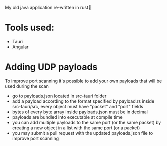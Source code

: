 My old java application re-written in rust🦀

# Tools used:
- Tauri
- Angular

# Adding UDP payloads
To improve port scanning it's possible to add your own payloads that will be used during the scan
- go to payloads.json located in src-tauri folder
- add a payload according to the format specified by payload.rs inside src-tauri/src, every object must have "packet" and "port" fields
- bytes of every byte array inside payloads.json must be in decimal
- payloads are bundled into executable at compile time
- you can add multiple payloads to the same port (or the same packet) by creating a new object in a list with the same port (or a packet)
- you may submit a pull request with the updated payloads.json file to improve port scanning
